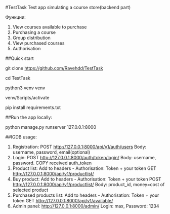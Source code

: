 #TestTask
Test app simulating a course store(backend part)

Функции:
1. View courses available to purchase
2. Purchasing a course
3. Group distribution
4. View purchased courses
5. Authorisation

##Quick start

git clone https://github.com/Ravehdd/TestTask

cd TestTask

python3 venv venv

venv/Scripts/activate

pip install requirements.txt


##Run the app locally:

python manage.py runserver 127.0.0.1:8000

##IGDB usage:

1. Registration:
POST http://127.0.0.1:8000/api/v1/auth/users  Body: username, password, email(optional)
2. Login: 
POST http://127.0.0.1:8000/auth/token/login/  Body: username, password.
COPY received auth_token
3. Product list:
Add to headers - Authorisation: Token + your token
GET http://127.0.0.1:8000/api/v1/productlist/
4. Buy product:
Add to headers - Authorisation: Token + your token
POST http://127.0.0.1:8000/api/v1/productlist/  Body: product_id, money=cost of selected product
5. Purchased products list:
Add to headers - Authorisation: Token + your token
GET http://127.0.0.1:8000/api/v1/available/
6. Admin panel:
http://127.0.0.1:8000/admin/  Login: max, Password: 1234



   
